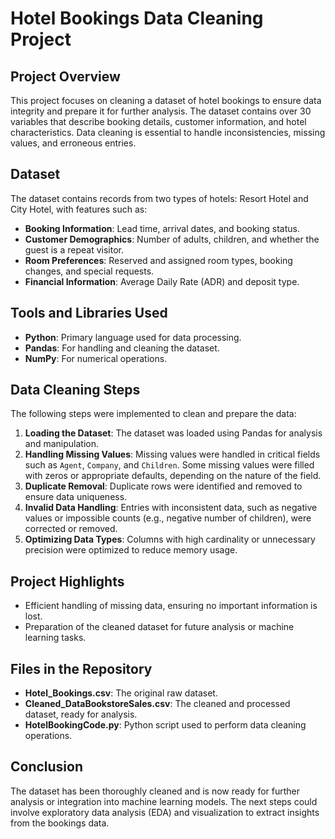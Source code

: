 

# Hotel Bookings Data Cleaning Project

## Project Overview

This project focuses on cleaning a dataset of hotel bookings to ensure data integrity and prepare it for further analysis. The dataset contains over 30 variables that describe booking details, customer information, and hotel characteristics. Data cleaning is essential to handle inconsistencies, missing values, and erroneous entries.

## Dataset

The dataset contains records from two types of hotels: Resort Hotel and City Hotel, with features such as:
- **Booking Information**: Lead time, arrival dates, and booking status.
- **Customer Demographics**: Number of adults, children, and whether the guest is a repeat visitor.
- **Room Preferences**: Reserved and assigned room types, booking changes, and special requests.
- **Financial Information**: Average Daily Rate (ADR) and deposit type.

## Tools and Libraries Used
- **Python**: Primary language used for data processing.
- **Pandas**: For handling and cleaning the dataset.
- **NumPy**: For numerical operations.

## Data Cleaning Steps

The following steps were implemented to clean and prepare the data:
1. **Loading the Dataset**: The dataset was loaded using Pandas for analysis and manipulation.
2. **Handling Missing Values**: Missing values were handled in critical fields such as `Agent`, `Company`, and `Children`. Some missing values were filled with zeros or appropriate defaults, depending on the nature of the field.
4. **Duplicate Removal**: Duplicate rows were identified and removed to ensure data uniqueness.
5. **Invalid Data Handling**: Entries with inconsistent data, such as negative values or impossible counts (e.g., negative number of children), were corrected or removed.
6. **Optimizing Data Types**: Columns with high cardinality or unnecessary precision were optimized to reduce memory usage.

## Project Highlights

- Efficient handling of missing data, ensuring no important information is lost.
- Preparation of the cleaned dataset for future analysis or machine learning tasks.
  
## Files in the Repository
- **Hotel_Bookings.csv**: The original raw dataset.
- **Cleaned_DataBookstoreSales.csv**: The cleaned and processed dataset, ready for analysis.
- **HotelBookingCode.py**: Python script used to perform data cleaning operations.


## Conclusion

The dataset has been thoroughly cleaned and is now ready for further analysis or integration into machine learning models. The next steps could involve exploratory data analysis (EDA) and visualization to extract insights from the bookings data.
